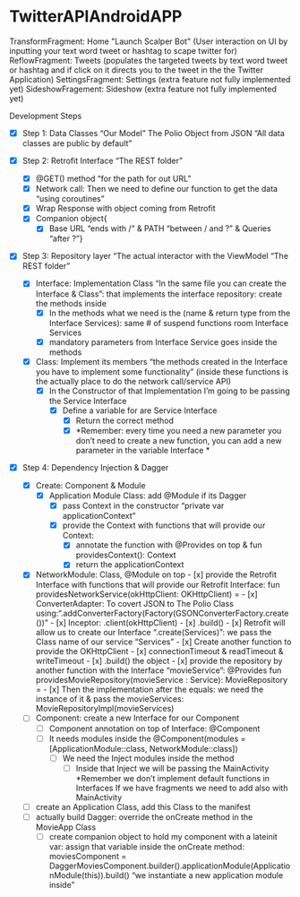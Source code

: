 # TwitterAPIAndroidAPP

TransformFragment: Home "Launch Scalper Bot" (User interaction on UI by inputting your text word tweet or hashtag to scape twitter for)
ReflowFragment: Tweets (populates the targeted tweets by text word tweet or hashtag and if click on it directs you to the tweet in the the Twitter Application)
SettingsFragment: Settings (extra feature not fully implemented yet) 
SideshowFragement: Sideshow (extra feature not fully implemented yet) 

Development Steps

- [x] Step 1: Data Classes “Our Model” The Polio Object from JSON
	“All data classes are public by default”

- [x] Step 2: Retrofit Interface “The REST folder”
    - [x] @GET() method “for the path for out URL”
    - [x] Network call: Then we need to define our function to get the data “using coroutines” 
    - [x] Wrap Response with object coming from Retrofit
    - [x] Companion object{
        - [x] Base URL “ends with /“ & PATH “between / and ?” & Queries “after ?”}
- [x] Step 3: Repository layer “The actual interactor with the ViewModel “The REST folder”
    - [x] Interface: Implementation Class “In the same file you can create the Interface & Class”: that implements the interface repository: create the methods inside
        - [x] In the methods what we need is the (name  & return type from the Interface Services): same # of suspend functions room Interface Services   
        - [x] 	mandatory parameters from Interface Service goes inside the methods
    - [x] Class: Implement its members “the methods created in the Interface you have to implement some functionality” (inside these functions is the actually place to do the network call/service API) 
        - [x] In the Constructor of that Implementation I’m going to be passing the Service Interface
            - [x] Define a variable for are Service Interface 
                - [x] Return the correct method
                - [x] *Remember: every time you need a new parameter you don’t need to create a new function, you can add a new parameter in the variable Interface *
- [x] Step 4: Dependency Injection & Dagger
    - [x] Create: Component & Module 
        - [x] Application Module Class: add @Module if its Dagger
            - [x] pass Context in the constructor “private var applicationContext”  
            - [x] provide the Context with functions that will provide our Context:
                - [x] annotate the function with @Provides on top & fun providesContext(): Context  
                - [x] return the applicationContext
    - [x] NetworkModule: Class, @Module on top
            - [x] provide the Retrofit Interface with functions that will provide our Retrofit Interface: fun providesNetworkService(okHttpClient: OKHttpClient) = 
            - [x] ConverterAdapter: To covert JSON to The Polio Class using:“.addConverterFactory(Factory(GSONConverterFactory.create())”
            - [x] Inceptor: .client(okHttpClient)
            - [x] .build()
            - [x] Retrofit will allow us to create our Interface “.create(Services)”: we pass the Class name of our service “Services”
            - [x] Create another function to provide the OKHttpClient
            - [x] connectionTimeout & readTimeout & writeTimeout
            - [x] .build() the object 
            - [x] provide the repository by another function with the Interface “movieService”: @Provides 
  		fun providesMovieRepository(movieService : Service): MovieRepository = 
            - [x] Then the implementation after the equals: we need the instance of it & pass the movieServices: MovieRepositoryImpl(movieServices) 
    - [ ] Component: create a new Interface for our Component
        - [ ] Component annotation on top of Interface: @Component 
        - [ ] It needs modules inside the @Component(modules = [ApplicationModule::class, NetworkModule::class])
            - [ ] We need the Inject modules inside the method
                - [ ] Inside that Inject we will be passing the MainActivity *Remember we don’t implement default functions in Interfaces 
	If we have fragments we need to add also with MainActivity
    - [ ] create an Application Class, add this Class to the manifest 
    - [ ]  actually build Dagger: override the onCreate method in the MovieApp Class 
        - [ ] create companion object to hold my component with a lateinit var: assign that variable inside the onCreate method:
moviesComponent = DaggerMoviesComponent.builder().applicationModule(ApplicationModule(this)).build()
“we instantiate a new application module inside” 
